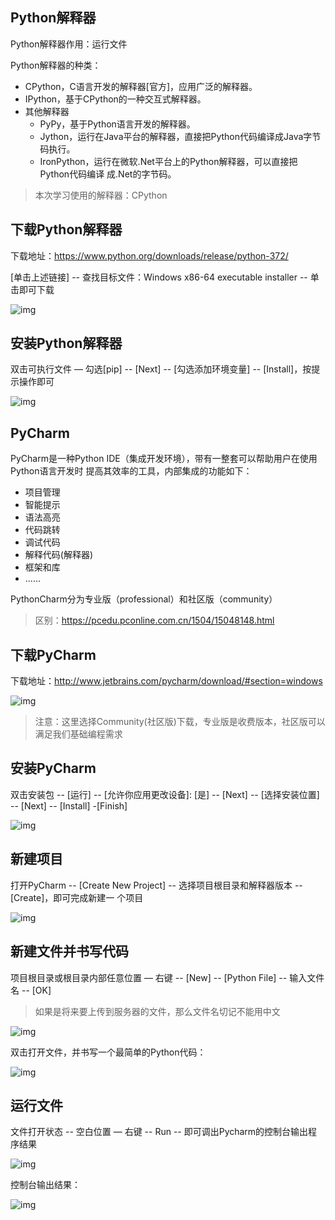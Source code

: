 ## Python解释器

Python解释器作用：运行文件

Python解释器的种类：

- CPython，C语言开发的解释器[官方]，应用广泛的解释器。
- IPython，基于CPython的一种交互式解释器。
- 其他解释器
  - PyPy，基于Python语言开发的解释器。
  - Jython，运行在Java平台的解释器，直接把Python代码编译成Java字节码执行。
  - IronPython，运行在微软.Net平台上的Python解释器，可以直接把Python代码编译 成.Net的字节码。

> 本次学习使用的解释器：CPython

## 下载Python解释器

下载地址：https://www.python.org/downloads/release/python-372/

[单击上述链接] -- 查找目标文件：Windows x86-64 executable installer -- 单击即可下载

![img](http://localhost:8080/picture/Snipaste_2022-08-27_17-19-53.png)

## 安装Python解释器

双击可执行文件 — 勾选[pip] -- [Next] -- [勾选添加环境变量] -- [Install]，按提示操作即可

![img](http://localhost:8080/picture/Snipaste_2022-08-27_17-23-08.png)

## PyCharm

PyCharm是一种Python IDE（集成开发环境），带有一整套可以帮助用户在使用Python语言开发时 提高其效率的工具，内部集成的功能如下：

- 项目管理
- 智能提示
- 语法高亮
- 代码跳转
- 调试代码
- 解释代码(解释器)
- 框架和库
- ......

PythonCharm分为专业版（professional）和社区版（community）

> 区别：https://pcedu.pconline.com.cn/1504/15048148.html

## 下载PyCharm

下载地址：http://www.jetbrains.com/pycharm/download/#section=windows

![img](http://localhost:8080/picture/Snipaste_2022-08-27_21-18-34.png)

> 注意：这里选择Community(社区版)下载，专业版是收费版本，社区版可以满足我们基础编程需求

## 安装PyCharm

双击安装包 -- [运行] -- [允许你应用更改设备]: [是] -- [Next] -- [选择安装位置] -- [Next] -- [Install] -[Finish]

![img](http://localhost:8080/picture/Snipaste_2022-08-27_21-24-57.png)

## 新建项目

打开PyCharm -- [Create New Project] -- 选择项目根目录和解释器版本 -- [Create]，即可完成新建一 个项目

![img](http://localhost:8080/picture/Snipaste_2022-08-27_21-31-42.png)

## 新建文件并书写代码

项目根目录或根目录内部任意位置 — 右键 -- [New] -- [Python File] -- 输入文件名 -- [OK]

> 如果是将来要上传到服务器的文件，那么文件名切记不能用中文

![img](http://localhost:8080/picture/Snipaste_2022-08-27_21-37-17.png)

双击打开文件，并书写一个最简单的Python代码：

![img](http://localhost:8080/picture/Snipaste_2022-08-27_21-46-54.png)

## 运行文件

文件打开状态 -- 空白位置 — 右键 -- Run -- 即可调出Pycharm的控制台输出程序结果

![img](http://localhost:8080/picture/Snipaste_2022-08-27_21-54-53.png)

控制台输出结果：

![img](http://localhost:8080/picture/Snipaste_2022-08-28_11-03-01.png)
